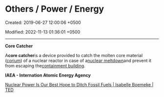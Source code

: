 # Others / Power / Energy

Created: 2019-06-27 12:00:06 +0500

Modified: 2022-11-13 01:36:01 +0500

---

**Core Catcher**

A**core catcher**is a device provided to catch the molten core material ([corium](https://en.wikipedia.org/wiki/Corium_(nuclear_reactor))) of a nuclear reactor in case of a[nuclear meltdown](https://en.wikipedia.org/wiki/Nuclear_meltdown)and prevent it from escaping the[containment building](https://en.wikipedia.org/wiki/Containment_building).



**IAEA - Internation Atomic Energy Agency**



[Nuclear Power Is Our Best Hope to Ditch Fossil Fuels | Isabelle Boemeke | TED](https://www.youtube.com/watch?v=ESAaz9v4mSU)
